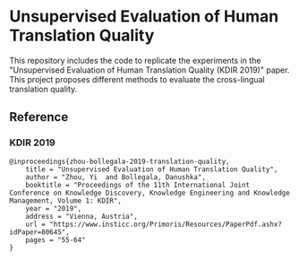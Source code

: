 # Unsupervised Evaluation of Human Translation Quality

This repository includes the code to replicate the experiments in the "Unsupervised Evaluation of Human Translation Quality (KDIR 2019)" paper.
This project proposes different methods to evaluate the cross-lingual translation quality.

## Reference
### KDIR 2019
```
@inproceedings{zhou-bollegala-2019-translation-quality,
    title = "Unsupervised Evaluation of Human Translation Quality",
    author = "Zhou, Yi  and Bollegala, Danushka",
    booktitle = "Proceedings of the 11th International Joint Conference on Knowledge Discovery, Knowledge Engineering and Knowledge Management, Volume 1: KDIR",
    year = "2019",
    address = "Vienna, Austria",
    url = "https://www.insticc.org/Primoris/Resources/PaperPdf.ashx?idPaper=80645",
    pages = "55-64"
}
```
